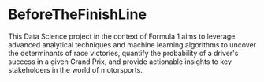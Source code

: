 # BeforeTheFinishLine
This Data Science project in the context of Formula 1 aims to leverage advanced analytical techniques and machine learning algorithms to uncover the determinants of race victories, quantify the probability of a driver's success in a given Grand Prix, and provide actionable insights to key stakeholders in the world of motorsports.
